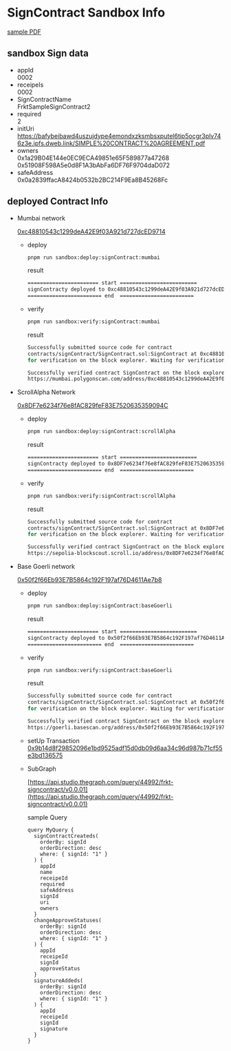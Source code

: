 # SignContract Sandbox Info

[sample PDF](https://bafybeibawd4uszujdype4emondxzksmbsxputel6tip5ocgr3plv746z3e.ipfs.dweb.link/SIMPLE%20CONTRACT%20AGREEMENT.pdf)

## sandbox Sign data

- appId  
  0002
- receipeIs  
  0002
- SignContractName  
  FrktSampleSignContract2
- required  
  2
- initUri  
  https://bafybeibawd4uszujdype4emondxzksmbsxputel6tip5ocgr3plv746z3e.ipfs.dweb.link/SIMPLE%20CONTRACT%20AGREEMENT.pdf
- owners  
  0x1a29B04E144e0EC9ECA49851e65F589877a47268
  0x51908F598A5e0d8F1A3bAbFa6DF76F9704daD072
- safeAddress  
  0x0a2839ffacA8424b0532b2BC214F9Ea8B45268Fc

## deployed Contract Info

- Mumbai network

  [0xc48810543c1299deA42E9f03A921d727dcED9714](https://mumbai.polygonscan.com/address/0xc48810543c1299deA42E9f03A921d727dcED9714#code)

  - deploy

    ```bash
    pnpm run sandbox:deploy:signContract:mumbai
    ```

    result

    ```bash
    ======================= start =========================
    signContracty deployed to 0xc48810543c1299deA42E9f03A921d727dcED9714
    ======================== end  ========================
    ```

  - verify

    ```bash
    pnpm run sandbox:verify:signContract:mumbai
    ```

    result

    ```bash
    Successfully submitted source code for contract
    contracts/signContract/SignContract.sol:SignContract at 0xc48810543c1299deA42E9f03A921d727dcED9714
    for verification on the block explorer. Waiting for verification result...

    Successfully verified contract SignContract on the block explorer.
    https://mumbai.polygonscan.com/address/0xc48810543c1299deA42E9f03A921d727dcED9714#code
    ```

- ScrollAlpha Network

  [0x8DF7e6234f76e8fAC829feF83E7520635359094C](https://sepolia-blockscout.scroll.io/address/0x8DF7e6234f76e8fAC829feF83E7520635359094C#code)

  - deploy

    ```bash
    pnpm run sandbox:deploy:signContract:scrollAlpha
    ```

    result

    ```bash
    ======================= start =========================
    signContracty deployed to 0x8DF7e6234f76e8fAC829feF83E7520635359094C
    ======================== end  ========================
    ```

  - verify

    ```bash
    pnpm run sandbox:verify:signContract:scrollAlpha
    ```

    result

    ```bash
    Successfully submitted source code for contract
    contracts/signContract/SignContract.sol:SignContract at 0x8DF7e6234f76e8fAC829feF83E7520635359094C
    for verification on the block explorer. Waiting for verification result...

    Successfully verified contract SignContract on the block explorer.
    https://sepolia-blockscout.scroll.io/address/0x8DF7e6234f76e8fAC829feF83E7520635359094C#code
    ```

- Base Goerli network

  [0x50f2f66Eb93E7B5864c192F197af76D4611Ae7b8](https://goerli.basescan.org/address/0x50f2f66Eb93E7B5864c192F197af76D4611Ae7b8#code)

  - deploy

    ```bash
    pnpm run sandbox:deploy:signContract:baseGoerli
    ```

    result

    ```bash
    ======================= start =========================
    signContracty deployed to 0x50f2f66Eb93E7B5864c192F197af76D4611Ae7b8
    ======================== end  ========================
    ```

  - verify

    ```bash
    pnpm run sandbox:verify:signContract:baseGoerli
    ```

    result

    ```bash
    Successfully submitted source code for contract
    contracts/signContract/SignContract.sol:SignContract at 0x50f2f66Eb93E7B5864c192F197af76D4611Ae7b8
    for verification on the block explorer. Waiting for verification result...

    Successfully verified contract SignContract on the block explorer.
    https://goerli.basescan.org/address/0x50f2f66Eb93E7B5864c192F197af76D4611Ae7b8#code
    ```

  - setUp Transaction  
    [0x9b14d8f29852096e1bd9525adf15d0db09d6aa34c96d987b71cf55e3bd136575](https://goerli.basescan.org/tx/0x9b14d8f29852096e1bd9525adf15d0db09d6aa34c96d987b71cf55e3bd136575)

  - SubGraph

    [https://api.studio.thegraph.com/query/44992/frkt-signcontract/v0.0.01](https://api.studio.thegraph.com/query/44992/frkt-signcontract/v0.0.01)

    sample Query

    ```gql
    query MyQuery {
      signContractCreateds(
        orderBy: signId
        orderDirection: desc
        where: { signId: "1" }
      ) {
        appId
        name
        receipeId
        required
        safeAddress
        signId
        uri
        owners
      }
      changeApproveStatuses(
        orderBy: signId
        orderDirection: desc
        where: { signId: "1" }
      ) {
        appId
        receipeId
        signId
        approveStatus
      }
      signatureAddeds(
        orderBy: signId
        orderDirection: desc
        where: { signId: "1" }
      ) {
        appId
        receipeId
        signId
        signature
      }
    }
    ```
